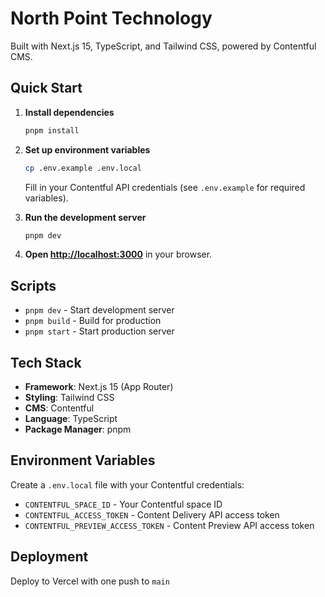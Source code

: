 # North Point Technology

Built with Next.js 15, TypeScript, and Tailwind CSS, powered by Contentful CMS.

## Quick Start

1. **Install dependencies**

   ```bash
   pnpm install
   ```

2. **Set up environment variables**

   ```bash
   cp .env.example .env.local
   ```

   Fill in your Contentful API credentials (see `.env.example` for required variables).

3. **Run the development server**

   ```bash
   pnpm dev
   ```

4. **Open [http://localhost:3000](http://localhost:3000)** in your browser.

## Scripts

- `pnpm dev` - Start development server
- `pnpm build` - Build for production
- `pnpm start` - Start production server

## Tech Stack

- **Framework**: Next.js 15 (App Router)
- **Styling**: Tailwind CSS
- **CMS**: Contentful
- **Language**: TypeScript
- **Package Manager**: pnpm

## Environment Variables

Create a `.env.local` file with your Contentful credentials:

- `CONTENTFUL_SPACE_ID` - Your Contentful space ID
- `CONTENTFUL_ACCESS_TOKEN` - Content Delivery API access token
- `CONTENTFUL_PREVIEW_ACCESS_TOKEN` - Content Preview API access token

## Deployment

Deploy to Vercel with one push to `main`
